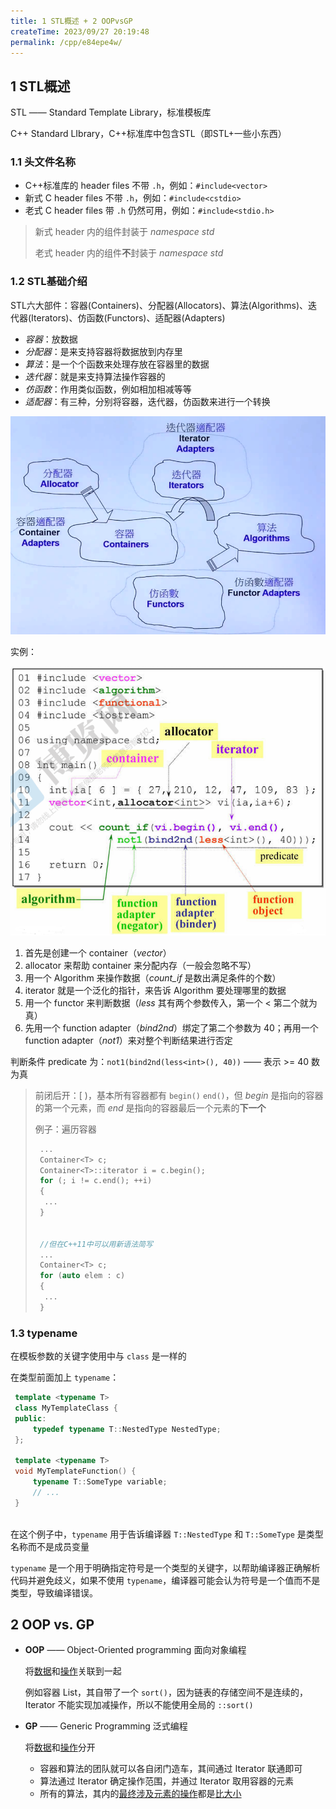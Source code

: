 ```yaml
---
title: 1 STL概述 + 2 OOPvsGP
createTime: 2023/09/27 20:19:48
permalink: /cpp/e84epe4w/
---
```




## 1 STL概述

STL —— Standard Template Library，标准模板库

C++ Standard LIbrary，C++标准库中包含STL（即STL+一些小东西）

<!--more-->

### 1.1 头文件名称

- C++标准库的 header files 不带 `.h`，例如：`#include<vector>`
- 新式 C header files 不带 `.h`，例如：`#include<cstdio>`
- 老式 C header files 带 `.h` 仍然可用，例如：`#include<stdio.h>`

> 新式 header 内的组件封装于 *namespace std* 
>
> 老式 header 内的组件**不**封装于 *namespace std* 



### 1.2 STL基础介绍

STL六大部件：容器(Containers)、分配器(Allocators)、算法(Algorithms)、迭代器(Iterators)、仿函数(Functors)、适配器(Adapters)

- *容器*：放数据
- *分配器*：是来支持容器将数据放到内存里
- *算法*：是一个个函数来处理存放在容器里的数据
- *迭代器*：就是来支持算法操作容器的
- *仿函数*：作用类似函数，例如相加相减等等
- *适配器*：有三种，分别将容器，迭代器，仿函数来进行一个转换

![image-20230818085837524](https://raw.githubusercontent.com/PLUS-WAVE/blog-image/master/img/blog/2023-08-18/image-20230818085837524.png)



实例：

![image-20230818091503166](https://raw.githubusercontent.com/PLUS-WAVE/blog-image/master/img/blog/2023-08-18/image-20230818091503166.png)

1. 首先是创建一个 container（*vector*）
2. allocator 来帮助 container 来分配内存（一般会忽略不写）
3. 用一个 Algorithm 来操作数据（*count_if* 是数出满足条件的个数）
4. iterator 就是一个泛化的指针，来告诉 Algorithm 要处理哪里的数据
5. 用一个 functor 来判断数据（*less* 其有两个参数传入，第一个 < 第二个就为真）
6. 先用一个 function adapter（*bind2nd*）绑定了第二个参数为 40；再用一个 function adapter（*not1*）来对整个判断结果进行否定

判断条件 predicate 为：`not1(bind2nd(less<int>(), 40))` —— 表示 >= 40 数为真



> 前闭后开：[ )，基本所有容器都有 `begin()` `end()`，但 *begin* 是指向的容器的第一个元素，而 *end* 是指向的容器最后一个元素的**下一个** 
>
> 例子：遍历容器
>
> ```cpp
>  ...
>  Container<T> c;
>  Container<T>::iterator i = c.begin();
>  for (; i != c.end(); ++i)
>  {
>   ...
>  }
>  
>  
>  //但在C++11中可以用新语法简写
>  ...
>  Container<T> c;
>  for (auto elem : c)
>  {
>   ...
>  }
> ```



### 1.3 typename

在模板参数的关键字使用中与 `class` 是一样的

在类型前面加上 `typename`：

```cpp
 template <typename T>
 class MyTemplateClass {
 public:
     typedef typename T::NestedType NestedType;
 };
 
 template <typename T>
 void MyTemplateFunction() {
     typename T::SomeType variable;
     // ...
 }
 
```

在这个例子中，`typename` 用于告诉编译器 `T::NestedType` 和 `T::SomeType` 是类型名称而不是成员变量

`typename` 是一个用于明确指定符号是一个类型的关键字，以帮助编译器正确解析代码并避免歧义，如果不使用 `typename`，编译器可能会认为符号是一个值而不是类型，导致编译错误。

## 2 OOP vs. GP

- **OOP** —— Object-Oriented programming 面向对象编程

  将<u>数据</u>和<u>操作</u>关联到一起

  例如容器 List，其自带了一个 `sort()`，因为链表的存储空间不是连续的，Iterator 不能实现加减操作，所以不能使用全局的 `::sort()`

- **GP** —— Generic Programming 泛式编程

  将<u>数据</u>和<u>操作</u>分开

  - 容器和算法的团队就可以各自闭门造车，其间通过 Iterator 联通即可
  - 算法通过 Iterator 确定操作范围，并通过 Iterator 取用容器的元素
  - 所有的算法，其内的<u>最终涉及元素的操作</u>都是<u>比大小</u>